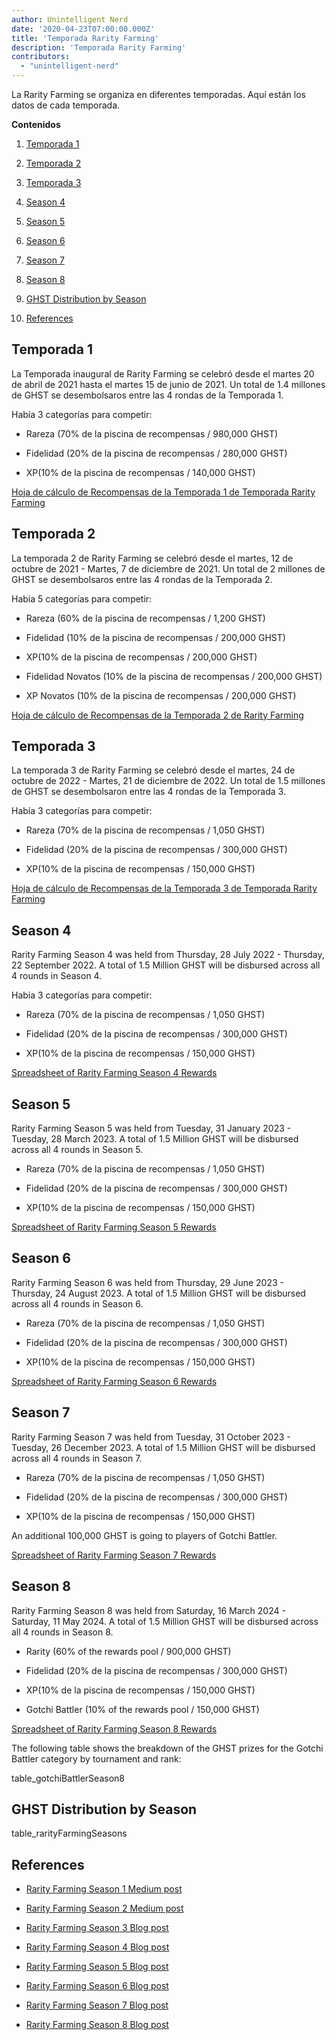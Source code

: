 ```yaml
---
author: Unintelligent Nerd
date: '2020-04-23T07:00:00.000Z'
title: 'Temporada Rarity Farming'
description: 'Temporada Rarity Farming'
contributors:
  - "unintelligent-nerd"
---
```


La Rarity Farming se organiza en diferentes temporadas. Aquí están los datos de cada temporada.

<div class="contentsBox">

**Contenidos**

<ol>
<li><a href=#season-1>Temporada 1</a></p>
<li><a href=#season-2>Temporada 2</a></p>
<li><a href=#season-3>Temporada 3</a></p>
<li><a href=#season-4>Season 4</a></p>
<li><a href=#season-5>Season 5</a></p>
<li><a href=#season-6>Season 6</a></p>
<li><a href=#season-7>Season 7</a></p>
<li><a href=#season-8>Season 8</a></p>
<li><a href=#ghst-distribution-by-season>GHST Distribution by Season</a></p>
<li><a href=#references>References</a></p>
</ol>

</div>

## Temporada 1

La Temporada inaugural de Rarity Farming se celebró desde el martes 20 de abril de 2021 hasta el martes 15 de junio de 2021. Un total de 1.4 millones de GHST se desembolsaros entre las 4 rondas de la Temporada 1.

Había 3 categorías para competir:

* Rareza (70% de la piscina de recompensas / 980,000 GHST)

* Fidelidad (20% de la piscina de recompensas / 280,000 GHST)

* XP(10% de la piscina de recompensas / 140,000 GHST)

[Hoja de cálculo de Recompensas de la Temporada 1 de Temporada Rarity Farming](https://docs.google.com/spreadsheets/d/1Q8vvu38B5cgs2zor8GmkBNHOT9ZZ6i1OBe8JvNlHSFI/)

## Temporada 2

La temporada 2 de Rarity Farming se celebró desde el martes, 12 de octubre de 2021 - Martes, 7 de diciembre de 2021. Un total de 2 millones de GHST se desembolsaros entre las 4 rondas de la Temporada 2.

Había 5 categorías para competir:

* Rareza (60% de la piscina de recompensas / 1,200 GHST)

* Fidelidad (10% de la piscina de recompensas / 200,000 GHST)

* XP(10% de la piscina de recompensas / 200,000 GHST)

* Fidelidad Novatos (10% de la piscina de recompensas / 200,000 GHST)

* XP Novatos (10% de la piscina de recompensas / 200,000 GHST)

[Hoja de cálculo de Recompensas de la Temporada 2 de Rarity Farming](https://docs.google.com/spreadsheets/d/1H5MmCmMxTGlbae3FT-v-w7T5XH6pN7y9trAFlb4lxbQ/)

## Temporada 3

La temporada 3 de Rarity Farming se celebró desde el martes, 24 de octubre de 2022 - Martes, 21 de diciembre de 2022. Un total de 1.5 millones de GHST se desembolsaron entre las 4 rondas de la Temporada 3.

Había 3 categorías para competir:

* Rareza (70% de la piscina de recompensas / 1,050 GHST)

* Fidelidad (20% de la piscina de recompensas / 300,000 GHST)

* XP(10% de la piscina de recompensas / 150,000 GHST)

[Hoja de cálculo de Recompensas de la Temporada 3 de Temporada Rarity Farming](https://docs.google.com/spreadsheets/d/1jH6IEJ7Xu_YvblgEPX9UpT-phLelJ5XsmknkaxQOg7A/)

## Season 4

Rarity Farming Season 4 was held from Thursday, 28 July 2022 - Thursday, 22 September 2022. A total of 1.5 Million GHST will be disbursed across all 4 rounds in Season 4.

Había 3 categorías para competir:

* Rareza (70% de la piscina de recompensas / 1,050 GHST)

* Fidelidad (20% de la piscina de recompensas / 300,000 GHST)

* XP(10% de la piscina de recompensas / 150,000 GHST)

[Spreadsheet of Rarity Farming Season 4 Rewards](https://docs.google.com/spreadsheets/d/1VWmd-DD_L45nBOCxIhtGvnBK_JnbmUNqWFRAPl-KwjU/)

## Season 5

Rarity Farming Season 5 was held from Tuesday, 31 January 2023 - Tuesday, 28 March 2023. A total of 1.5 Million GHST will be disbursed across all 4 rounds in Season 5.

* Rareza (70% de la piscina de recompensas / 1,050 GHST)

* Fidelidad (20% de la piscina de recompensas / 300,000 GHST)

* XP(10% de la piscina de recompensas / 150,000 GHST)

[Spreadsheet of Rarity Farming Season 5 Rewards](https://docs.google.com/spreadsheets/d/1_7YoQgarJWauRb1KAkU3rIi9QMCrG3Zy4VI9vv7qyCA/)

## Season 6

Rarity Farming Season 6 was held from Thursday, 29 June 2023 - Thursday, 24 August 2023. A total of 1.5 Million GHST will be disbursed across all 4 rounds in Season 6.

* Rareza (70% de la piscina de recompensas / 1,050 GHST)

* Fidelidad (20% de la piscina de recompensas / 300,000 GHST)

* XP(10% de la piscina de recompensas / 150,000 GHST)

[Spreadsheet of Rarity Farming Season 6 Rewards](https://docs.google.com/spreadsheets/d/1BkAhzkgkcDNVJKQ7bDL3etpjDjB7ml8iJuMzC1A-KlU/)

## Season 7

Rarity Farming Season 7 was held from Tuesday, 31 October 2023 - Tuesday, 26 December 2023. A total of 1.5 Million GHST will be disbursed across all 4 rounds in Season 7.

* Rareza (70% de la piscina de recompensas / 1,050 GHST)

* Fidelidad (20% de la piscina de recompensas / 300,000 GHST)

* XP(10% de la piscina de recompensas / 150,000 GHST)

An additional 100,000 GHST is going to players of Gotchi Battler.

[Spreadsheet of Rarity Farming Season 7 Rewards](https://docs.google.com/spreadsheets/d/1TncwLzWN2HMwEzpAHXNBvTSkWX3kBGXXzpOd2hpb8Ow/)

## Season 8

Rarity Farming Season 8 was held from Saturday, 16 March 2024 - Saturday, 11 May 2024. A total of 1.5 Million GHST will be disbursed across all 4 rounds in Season 8.

* Rarity (60% of the rewards pool / 900,000 GHST)

* Fidelidad (20% de la piscina de recompensas / 300,000 GHST)

* XP(10% de la piscina de recompensas / 150,000 GHST)

* Gotchi Battler (10% of the rewards pool / 150,000 GHST)

[Spreadsheet of Rarity Farming Season 8 Rewards](https://docs.google.com/spreadsheets/d/1JXUbhiGBvj69cHMxkDiRcLvdeyHAZdcZVYpFmcIpPls/)

The following table shows the breakdown of the GHST prizes for the Gotchi Battler category by tournament and rank:

table_gotchiBattlerSeason8

## GHST Distribution by Season

table_rarityFarmingSeasons

## References

* [Rarity Farming Season 1 Medium post](https://aavegotchi.medium.com/aavegotchi-rarity-farming-season-1-rewards-finalized-2db81e9f66e8)

* [Rarity Farming Season 2 Medium post](https://aavegotchi.medium.com/rarity-farming-season-2-is-coming-dates-announced-7047896eb3ab)

* [Rarity Farming Season 3 Blog post](https://blog.aavegotchi.com/aavegotchi-rarity-farming-season-3-is-coming/)

* [Rarity Farming Season 4 Blog post](https://blog.aavegotchi.com/aavegotchi-rarity-farming-season-4-is-comng/)

* [Rarity Farming Season 5 Blog post](https://blog.aavegotchi.com/aavegotchi-rarity-farming-season-5-is-coming/)

* [Rarity Farming Season 6 Blog post](https://blog.aavegotchi.com/announcing-aavegotchi-rarity-farming-season-6/)

* [Rarity Farming Season 7 Blog post](https://blog.aavegotchi.com/farming-frenzy-announcing-a-new-season-of-rarity-farming/)

* [Rarity Farming Season 8 Blog post](https://blog.aavegotchi.com/rarity-farming-season-8/)